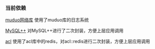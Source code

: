 ### 当前依赖

[muduo网络库](https://github.com/chenshuo/muduo)	使用了muduo库的日志系统

[MySQL++](https://tangentsoft.com/mysqlpp/home)	对MySQL++进行了二次封装，方便上层应用调用

[acl](https://gitee.com/zsxxsz/acl)	使用了acl库中的redis，对acl::redis进行二次封装，方便上层应用调用